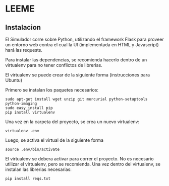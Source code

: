 # LEEME

## Instalacion

El Simulador corre sobre Python, utilizando el framework Flask para proveer un entorno web contra el cual la UI (implementada en HTML y Javascript) hará las requests.

Para instalar las dependencias, se recomienda hacerlo dentro de un virtualenv para no tener conflictos de librerias.

El virtualenv se puede crear de la siguiente forma (instrucciones para Ubuntu)

Primero se instalan los paquetes necesarios:

```
sudo apt-get install wget unzip git mercurial python-setuptools python-imaging
sudo easy_install pip
pip install virtualenv
```

Una vez en la carpeta del proyecto, se crea un nuevo virtualenv:
```
virtualenv .env
```

Luego, se activa el virtual de la siguiente forma
```
source .env/bin/activate
```

El virtualenv se debera activar para correr el proyecto. No es necesario utilizar el virtualenv, pero se recomienda. Una vez dentro del virtualenv, se instalan las librerias necesarias:
```
pip install reqs.txt
```